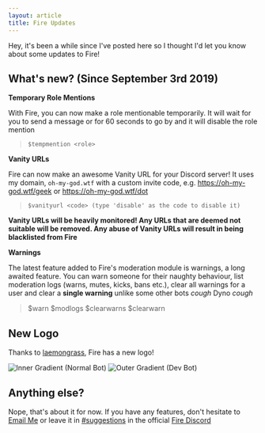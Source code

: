 ```yaml
---
layout: article
title: Fire Updates
---
```


Hey, it's been a while since I've posted here so I thought I'd let you know about some updates to Fire!

## What's new? (Since September 3rd 2019)

**Temporary Role Mentions**

With Fire, you can now make a role mentionable temporarily. It will wait for you to send a message or for 60 seconds to go by and it will disable the role mention

> `$tempmention <role>`

**Vanity URLs**

Fire can now make an awesome Vanity URL for your Discord server! It uses my domain, `oh-my-god.wtf` with a custom invite code, e.g. 
https://oh-my-god.wtf/geek or https://oh-my-god.wtf/dot

> `$vanityurl <code> (type 'disable' as the code to disable it)`

__Vanity URLs will be heavily monitored! Any URLs that are deemed not suitable will be removed. Any abuse of Vanity URLs will result in being blacklisted from Fire__

**Warnings**

The latest feature added to Fire's moderation module is warnings, a long awaited feature. You can warn someone for their naughty behaviour, list moderation logs (warns, mutes, kicks, bans etc.), clear all warnings for a user and clear a **single warning** unlike some other bots *cough* Dyno *cough*

> $warn <user> <reason>
> $modlogs <user>
> $clearwarns <user>
> $clearwarn <case id>

## New Logo

Thanks to [laemongrass](https://twitter.com/laemongrass_), Fire has a new logo!

![Inner Gradient (Normal Bot)](https://cdn.discordapp.com/avatars/444871677176709141/4bafec4cf070f01ddf4a5428947813e6.webp?size=256)
![Outer Gradient (Dev Bot)](https://cdn.discordapp.com/avatars/627625765227462656/3ef2cef7e86fd17e2c9a21fd7776e5ea.webp?size=256)

## Anything else?

Nope, that's about it for now. If you have any features, don't hesitate to [Email Me](mailto:geek@gaminggeek.dev) or leave it in [#suggestions](https://discordapp.com/channels/564052798044504084/564069043431014403/) in the official [Fire Discord](https://gaminggeek.dev/discord)

